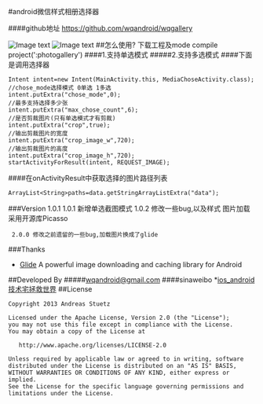 #android微信样式相册选择器


####github地址 https://github.com/wqandroid/wqgallery

![Image text](https://coding.net/u/wangqiong/p/wqgallery/git/raw/master/app/screenshort/wqgallert1.gif)
![Image text](https://coding.net/u/wangqiong/p/wqgallery/git/raw/master/app/screenshort/Screenshot_2015-03-31-18-35.png)
##怎么使用?
    下载工程及mode compile project(':photogallery')
####1.支持单选模式
#####2.支持多选模式
####下面是调用选择器        
      
    Intent intent=new Intent(MainActivity.this, MediaChoseActivity.class);
    //chose_mode选择模式 0单选 1多选
    intent.putExtra("chose_mode",0);
    //最多支持选择多少张
    intent.putExtra("max_chose_count",6);
    //是否剪裁图片(只有单选模式才有剪裁)
    intent.putExtra("crop",true);
    //输出剪裁图片的宽度
    intent.putExtra("crop_image_w",720);
    //输出剪裁图片的高度
    intent.putExtra("crop_image_h",720);
    startActivityForResult(intent, REQUEST_IMAGE);

####在onActivityResult中获取选择的图片路径列表

    ArrayList<String>paths=data.getStringArrayListExtra("data");





###Version 1.0.1
     1.0.1 新增单选截图模式
     1.0.2 修改一些bug,以及样式
           图片加载采用开源库Picasso

     2.0.0 修改之前遗留的一些bug,加载图片换成了glide


###Thanks
  * [Glide](https://github.com/bumptech/glide) A powerful image downloading and caching library for Android

##Developed By
#####wqandroid@gmail.com
####sinaweibo *[ios_android技术宅拯救世界](http://weibo.com/2407182217/profile?rightmod=1&wvr=6&mod=personinfo) 
##License

    Copyright 2013 Andreas Stuetz

    Licensed under the Apache License, Version 2.0 (the "License");
    you may not use this file except in compliance with the License.
    You may obtain a copy of the License at

       http://www.apache.org/licenses/LICENSE-2.0

    Unless required by applicable law or agreed to in writing, software
    distributed under the License is distributed on an "AS IS" BASIS,
    WITHOUT WARRANTIES OR CONDITIONS OF ANY KIND, either express or implied.
    See the License for the specific language governing permissions and
    limitations under the License.
